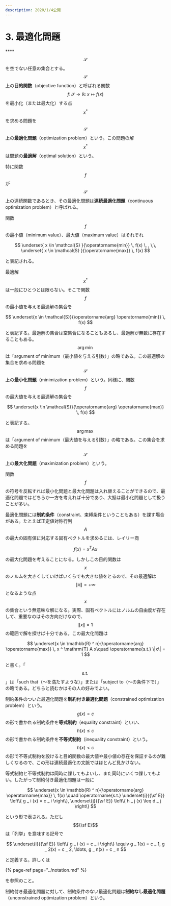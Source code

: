```yaml
---
description: 2020/1/4公開
---
```


# 3. 最適化問題

\*\*\*\*$$\mathcal{S}$$を空でない任意の集合とする。$$\mathcal{S}$$上の**目的関数**（objective function）と呼ばれる関数$$f \colon \mathcal{S} \to \mathbb{R} \colon x \mapsto f(x)$$を最小化（または最大化）する点$$x ^ \ast$$を求める問題を$$\mathcal{S}$$上の**最適化問題**（optimization problem）という。この問題の解$$x ^ \ast$$は問題の**最適解**（optimal solution）という。

特に関数$$f$$が$$\mathcal{S}$$上の連続関数であるとき、その最適化問題は**連続最適化問題**（continuous optimization problem）と呼ばれる。

関数$$f$$の最小値（minimum value）、最大値（maximum value）はそれぞれ

$$
\underset{ x \in \mathcal{S} }{\operatorname{min}} \, f(x) \, , \,\, \underset{ x \in \mathcal{S} }{\operatorname{max}} \, f(x)
$$

と表記される。

最適解$$x ^ \ast$$は一般にひとつとは限らない。そこで関数$$f$$の最小値を与える最適解の集合を

$$
\underset{x \in \mathcal{S}}{\operatorname{arg} \operatorname{min}} \, f(x)
$$

と表記する。最適解の集合は空集合になることもあるし、最適解が無数に存在することもある。$$\operatorname{arg}\operatorname{min}$$は「argument of minimum（最小値を与える引数）」の略である。この最適解の集合を求める問題を$$\mathcal{S}$$上の**最小化問題**（minimization problem）という。同様に、関数$$f$$の最大値を与える最適解の集合を

$$
\underset{x \in \mathcal{S}}{\operatorname{arg} \operatorname{max}} \, f(x)
$$

と表記する。$$\operatorname{arg}\operatorname{max}$$は「argument of minimum（最大値を与える引数）」の略である。この集合を求める問題を$$\mathcal{S}$$上の**最大化問題**（maximization problem）という。

関数$$f$$の符号を反転すれば最小化問題と最大化問題は入れ替えることができるので、最適化問題ではどちらか一方を考えれば十分であり、大抵は最小化問題として扱うことが多い。

最適化問題には**制約条件**（constraint、束縛条件ということもある）を課す場合がある。たとえば正定値対称行列$$A$$の最大の固有値に対応する固有ベクトルを求めるには、レイリー商

$$
f(x) = x ^ \mathrm{T} A x
$$

の最大化問題を考えることになる。しかしこの目的関数は$$x$$のノルムを大きくしていけばいくらでも大きな値をとるので、その最適解は$$\| x \| = +\infty$$となるような点$$x$$の集合という無意味な解になる。実際、固有ベクトルにはノルムの自由度が存在して、重要なのはその方向だけなので、$$\| x \| = 1$$の範囲で解を探せば十分である。この最大化問題は

$$
\underset{x \in \mathbb{R} ^ n}{\operatorname{arg} \operatorname{max}} \, x ^ \mathrm{T} A x\quad \operatorname{s.t.} \|x\| = 1
$$

と書く。「$$\operatorname{s.t.}$$」は「such that（〜を満たすような）」または「subject to（〜の条件下で）」の略である。どちらと読むかはその人の好みでよい。

制約条件のついた最適化問題を**制約付き最適化問題**（constrained optimization problem）という。$$g(x) = c$$の形で書かれる制約条件を**等式制約**（equality constraint）といい、$$h(x) \leq c$$の形で書かれる制約条件を**不等式制約**（inequality constraint）という。$$h(x) < c$$の形で不等式制約を設けると目的関数の最大値や最小値の存在を保証するのが難しくなるので、この形は連続最適化の文脈ではほとんど見かけない。

等式制約と不等式制約は同時に課してもよいし、また同時にいくつ課してもよい。したがって制約付き最適化問題は一般に

$$
\underset{x \in \mathbb{R} ^ n}{\operatorname{arg} \operatorname{max}} \, f(x) \quad \operatorname{s.t.} \underset{i}{{\sf E}} \left\{ g _ i (x) = c _ i \right\}, \underset{j}{{\sf E}} \left\{ h _ j (x) \leq d _ j \right\}
$$

という形で表される。ただし$${\sf E}$$は「列挙」を意味する記号で

$$
\underset{i}{{\sf E}} \left\{ g _ i (x) = c _ i \right\} \equiv g _ 1(x) = c _ 1, g _ 2(x) = c _ 2, \ldots, g _ n(x) = c _ n
$$

と定義する。詳しくは

{% page-ref page="../notation.md" %}

を参照のこと。

制約付き最適化問題に対して、制約条件のない最適化問題は**制約なし最適化問題**（unconstrained optimization problem）という。

